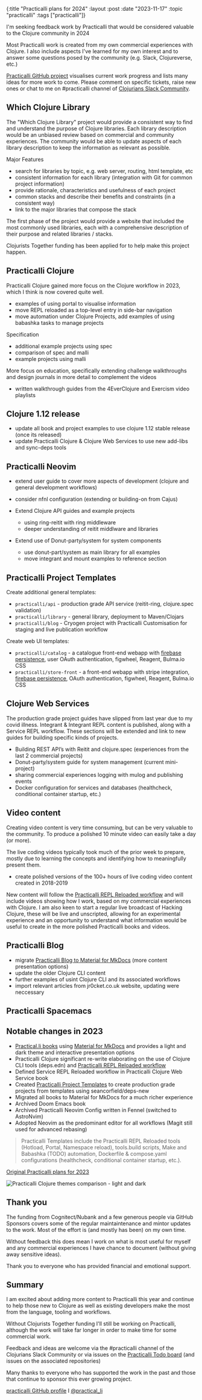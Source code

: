 {:title "Practicalli plans for 2024"
:layout :post
:date "2023-11-17"
:topic "practicalli"
:tags  ["practicalli"]}

I'm seeking feedback work by Practicalli that would be considered valuable to the Clojure community in 2024

Most Practicalli work is created from my own commercial experiences with Clojure.  I also include aspects I've learned for my own interest and to answer some questions posed by the community (e.g. Slack, Clojureverse, etc.)

[Practicalli GitHub project](https://github.com/orgs/practicalli/projects/2) visualises current work progress and lists many ideas for more work to come.  Please comment on specific tickets, raise new ones or chat to me on #practicalli channel of [Clojurians Slack Community](https://practical.li/blog/posts/cloure-community-getting-help/).


<!-- more -->

## Which Clojure Library

The "Which Clojure Library" project would provide a consistent way to find and understand the purpose of Clojure libraries. Each library description would be an unbiased review based on commercial and community experiences. The community would be able to update aspects of each library description to keep the information as relevant as possible.

Major Features
- search for libraries by topic, e.g. web server, routing, html template, etc
- consistent information for each library (integration with Git for common project information)
- provide rationale, characteristics and usefulness of each project
- common stacks and describe their benefits and constraints (in a consistent way)
- link to the major libraries that compose the stack

The first phase of the project would provide a website that included the most commonly used libraries, each with a comprehensive description of their purpose and related libraries / stacks.

Clojurists Together funding has been applied for to help make this project happen. 


## Practicalli Clojure

Practicalli Clojure gained more focus on the Clojure workflow in 2023, which I think is now covered quite well.

- examples of using portal to visualise information
- move REPL reloaded as a top-level entry in side-bar navigation
- move automation under Clojure Projects, add examples of using babashka tasks to manage projects


Specification
- additional example projects using spec
- comparison of spec and malli
- example projects using malli


More focus on education, specifically extending challenge walkthroughs and design journals in more detail to complement the videos

- written walkthrough guides from the 4EverClojure and Exercism video playlists


## Clojure 1.12 release
- update all book and project examples to use clojure 1.12 stable release (once its released)
- update Practicalli Clojure & Clojure Web Services to use new add-libs and sync-deps tools


## Practicalli Neovim
- extend user guide to cover more aspects of development (clojure and general development workflows)
- consider nfnl configuration (extending or building-on from Cajus)

- Extend Clojure API guides and example projects
  - using ring-reitit with ring middleware
  - deeper understanding of reitit middlware and libraries

- Extend use of Donut-party/system for system components
  - use donut-part/system as main library for all examples
  - move integrant and mount examples to reference section


## Practicalli Project Templates

Create additional general templates:

* `practicalli/api` - production grade API service (reitit-ring, clojure.spec validation)
* `practicalli/library` - general library, deployment to Maven/Clojars
* `practicalli/blog` - Cryogen project with Practicalli Customisation for staging and live publication workflow


Create web UI templates:

* `practicalli/catalog` - a catalogue front-end webapp with [firebase persistence](https://firebase.google.com/), user OAuth authentication, figwheel, Reagent, Bulma.io CSS
* `practicalli/store-front` - a front-end webapp with stripe integration, [firebase persistence](https://firebase.google.com/), OAuth authentication, figwheel, Reagent, Bulma.io CSS


## Clojure Web Services

The production grade project guides have slipped from last year due to my covid illness.  Integrant & Integrant REPL content is published, along with a Service REPL workflow.  These sections will be extended and link to new guides for building specific kinds of projects.

* Building REST API’s with Reitit and clojure.spec (experiences from the last 2 commercial projects)
* Donut-party/system guide for system management (current mini-project)
* sharing commercial experiences logging with mulog and publishing events
* Docker configuration for services and databases (healthcheck, conditional container startup, etc.)




## Video content

Creating video content is very time consuming, but can be very valuable to the community.  To produce a polished 10 minute video can easily take a day (or more).

The live coding videos typically took much of the prior week to prepare, mostly due to learning the concepts and identifying how to meaningfully present them. 


- create polished versions of the 100+ hours of live coding video content created in 2018-2019

New content will follow the [Practicalli REPL Reloaded workflow](https://practical.li/clojure/clojure-cli/repl-reloaded/) and will include videos showing how I work, based on my commercial experiences with Clojure. I am also keen to start a regular live broadcast of Hacking Clojure, these will be live and unscripted, allowing for an experimental experience and an opportunity to understand what information would be useful to create in the more polished Practicalli books and videos.




## Practicalli Blog

- migrate [Practicalli Blog to Material for MkDocs](https://practicalli-john.github.io/blog-material/) (more content presentation options)
- update the older Clojure CLI content
- further examples of usint Clojure CLI and its associated workflows
- import relevant articles from jr0cket.co.uk website, updating were neccessary


## Practicalli Spacemacs



## Notable changes in 2023

- [Practical.li books](https://practical.li/) using [Material for MkDocs](https://squidfunk.github.io/mkdocs-material/) and provides a light and dark theme and interactive presentation options
- Practicalli Clojure significant re-write elaborating on the use of Clojure CLI tools (deps.edn) and [Practicalli REPL Reloaded workflow](https://practical.li/clojure/clojure-cli/repl-reloaded/)
- Defined Service REPL Reloaded workflow in Practicalli Clojure Web Service book
- Created [Practicalli Project Templates](https://github.com/practicalli/project-templates/) to create production grade projects from templates using seancorfield/deps-new
- Migrated all books to Material for MkDocs for a much richer experience
- Archived Doom Emacs book
- Archived Practicalli Neovim Config written in Fennel (switched to AstroNvim)
- Adopted Neovim as the predominant editor for all workflows (Magit still used for advanced rebasing)

> Practicalli Templates include the Practicalli REPL Reloaded tools (Hotload, Portal, Namespace reload), tools.build scripts, Make and Babashka (TODO) automation, Dockerfile & compose.yaml configurations (healthcheck, conditional container startup, etc.).

[Original Practicalli plans for 2023](https://practical.li/blog/posts/practicalli-plans-2023/)

![Practicalli Clojure themes comparison - light and dark](https://raw.githubusercontent.com/practicalli/graphic-design/live/clojure/practicalli-clojure-theme-comparison.png "Practicalli Clojure dark and light themes")

## Thank you

The funding from Cognitect/Nubank and a few generous people via GitHub Sponsors covers some of the regular maintaintenance and mintor updates to the work. Most of the effort is (and mostly has been) on my own time. 

Without feedback this does mean I work on what is most useful for myself and any commercial experiences I have chance to document (without giving away sensitive ideas).  

Thank you to everyone who has provided financial and emotional support.



## Summary

I am excited about adding more content to Practicalli this year and continue to help those new to Clojure as well as existing developers make the most from the language, tooling and workflows.


Without Clojurists Together funding I'll still be working on Practicalli, although the work will take far longer in order to make time for some commercial work.

Feedback and ideas are welcome via the #practicalli channel of the Clojurians Slack Community or via issues on the [Practicalli Todo board](https://github.com/orgs/practicalli/projects/2) (and issues on the associated repositories)

Many thanks to everyone who has supported the work in the past and those that continue to sponsor this ever growing project.

[practicalli GitHub profile](https://github.com/practicalli) I [@practical_li](https://twitter.com/practical_li)
